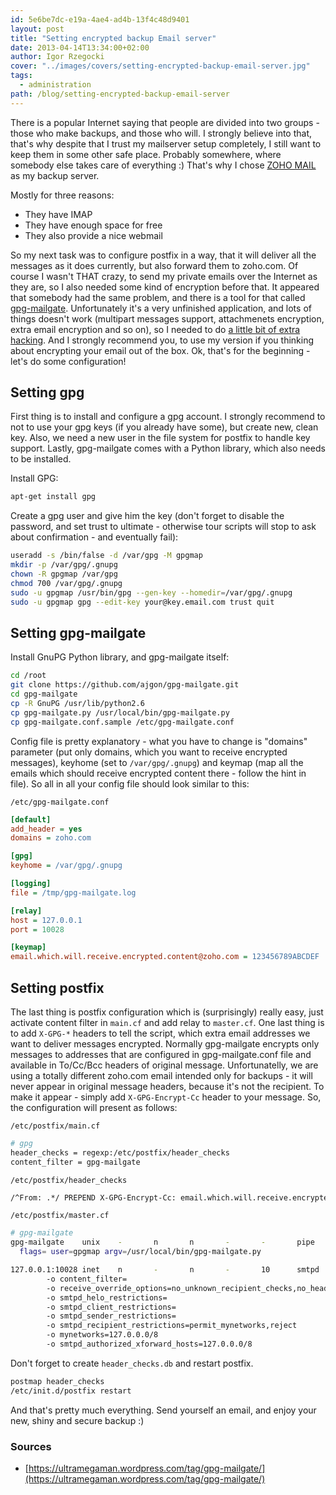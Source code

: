 ```yaml
---
id: 5e6be7dc-e19a-4ae4-ad4b-13f4c48d9401
layout: post
title: "Setting encrypted backup Email server"
date: 2013-04-14T13:34:00+02:00
author: Igor Rzegocki
cover: "../images/covers/setting-encrypted-backup-email-server.jpg"
tags:
  - administration
path: /blog/setting-encrypted-backup-email-server
---
```


There is a popular Internet saying that people are divided into two groups -
those who make backups, and those who will. I strongly believe into that,
that's why despite that I trust my mailserver setup completely, I still want to
keep them in some other safe place. Probably somewhere, where somebody else
takes care of everything :) That's why I chose
[ZOHO MAIL](https://mail.zoho.com/) as my backup server.

<!--more-->

Mostly for three reasons:

* They have IMAP
* They have enough space for free
* They also provide a nice webmail

So my next task was to configure postfix in a way, that it will deliver all the
messages as it does currently, but also forward them to zoho.com. Of course I
wasn't THAT crazy, to send my private emails over the Internet as they are, so
I also needed some kind of encryption before that. It appeared that somebody
had the same problem, and there is a tool for that called
[gpg-mailgate](https://code.google.com/p/gpg-mailgate/). Unfortunately it's a
very unfinished application, and lots of things doesn't work (multipart
messages support, attachmenets encryption, extra email encryption and so on),
so I needed to do
[a little bit of extra hacking](https://github.com/ajgon/gpg-mailgate). And I
strongly recommend you, to use my version if you thinking about encrypting your
email out of the box. Ok, that's for the beginning - let's do some
configuration!

## Setting gpg

First thing is to install and configure a gpg account. I strongly recommend to
not to use your gpg keys (if you already have some), but create new, clean key.
Also, we need a new user in the file system for postfix to handle key support.
Lastly, gpg-mailgate comes with a Python library, which also needs to be
installed.

Install GPG:

```bash
apt-get install gpg
```

Create a gpg user and give him the key (don't forget to disable the password,
and set trust to ultimate - otherwise tour scripts will stop to ask about
confirmation - and eventually fail):

```bash
useradd -s /bin/false -d /var/gpg -M gpgmap
mkdir -p /var/gpg/.gnupg
chown -R gpgmap /var/gpg
chmod 700 /var/gpg/.gnupg
sudo -u gpgmap /usr/bin/gpg --gen-key --homedir=/var/gpg/.gnupg
sudo -u gpgmap gpg --edit-key your@key.email.com trust quit
```

## Setting gpg-mailgate

Install GnuPG Python library, and gpg-mailgate itself:

```bash
cd /root
git clone https://github.com/ajgon/gpg-mailgate.git
cd gpg-mailgate
cp -R GnuPG /usr/lib/python2.6
cp gpg-mailgate.py /usr/local/bin/gpg-mailgate.py
cp gpg-mailgate.conf.sample /etc/gpg-mailgate.conf
```

Config file is pretty explanatory - what you have to change is "domains"
parameter (put only domains, which you want to receive encrypted messages),
keyhome (set to `/var/gpg/.gnupg`) and keymap (map all the emails which should
receive encrypted content there - follow the hint in file). So all in all your
config file should look similar to this:

`/etc/gpg-mailgate.conf`
```ini
[default]
add_header = yes
domains = zoho.com

[gpg]
keyhome = /var/gpg/.gnupg

[logging]
file = /tmp/gpg-mailgate.log

[relay]
host = 127.0.0.1
port = 10028

[keymap]
email.which.will.receive.encrypted.content@zoho.com = 123456789ABCDEF
```

## Setting postfix

The last thing is postfix configuration which is (surprisingly) really easy,
just activate content filter in `main.cf` and add relay to `master.cf`. One
last thing is to add `X-GPG-*` headers to tell the script, which extra email
addresses we want to deliver messages encrypted. Normally gpg-mailgate encrypts
only messages to addresses that are configured in gpg-mailgate.conf file and
available in To/Cc/Bcc headers of original message. Unfortunatelly, we are
using a totally different zoho.com email intended only for backups - it will
never appear in original message headers, because it's not the recipient. To
make it appear - simply add `X-GPG-Encrypt-Cc` header to your message. So, the
configuration will present as follows:

`/etc/postfix/main.cf`
```bash
# gpg
header_checks = regexp:/etc/postfix/header_checks
content_filter = gpg-mailgate
```

`/etc/postfix/header_checks`
```txt
/^From: .*/ PREPEND X-GPG-Encrypt-Cc: email.which.will.receive.encrypted.content@zoho.com
```

`/etc/postfix/master.cf`
```bash
# gpg-mailgate
gpg-mailgate    unix    -       n       n       -       -       pipe
  flags= user=gpgmap argv=/usr/local/bin/gpg-mailgate.py

127.0.0.1:10028 inet    n       -       n       -       10      smtpd
        -o content_filter=
        -o receive_override_options=no_unknown_recipient_checks,no_header_body_checks
        -o smtpd_helo_restrictions=
        -o smtpd_client_restrictions=
        -o smtpd_sender_restrictions=
        -o smtpd_recipient_restrictions=permit_mynetworks,reject
        -o mynetworks=127.0.0.0/8
        -o smtpd_authorized_xforward_hosts=127.0.0.0/8
```

Don't forget to create `header_checks.db` and restart postfix.

```bash
postmap header_checks
/etc/init.d/postfix restart
```

And that's pretty much everything. Send yourself an email, and enjoy your new,
shiny and secure backup :)

### Sources

* [https://ultramegaman.wordpress.com/tag/gpg-mailgate/](https://ultramegaman.wordpress.com/tag/gpg-mailgate/)
